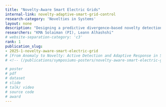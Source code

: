 ```yaml
---
title: "Novelty-Aware Smart Electric Grids"
internal-link: novelty-adaptive-smart-grid-control
research-category: 'Novelties in Systems'
layout: none
description: "Designing a predictive divergence–based novelty detection and adaptive planning framework for smart electric grids. This system guides real-time control actions in uncertain operational scenarios and performs triage."
researchers: "KMA Solaiman (PI), Leann Alhashshi"
# website-separation-category: 'c3'
rank: 1
publication_slug: 
- 2025-1-novelty-aware-smart-electric-grid
# [From Anomaly to Novelty: Active Detection and Adaptive Response in Smart Grids](/files/publications/Novelty-Aware-Smart-Grids-2025.pdf)
# <!-- (/publications/symposiums-posters/novelty-aware-smart-electric-grid) -->

# poster
# pdf
# dataset
# slide
# talk/ video
# source code
# award
---
```


<!-- [🔗 Demo](https://example.com/novelty-grid-demo) · [💻 GitHub](https://github.com/ksolaiman/novelty-grid) -->
<!-- No need to keep demo and github in this section -->
<!-- Just keep the best publications here, poster << papers  -->